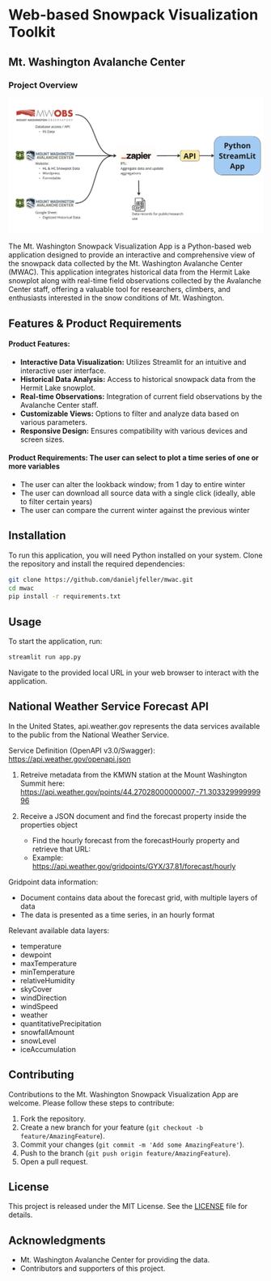 # Web-based Snowpack Visualization Toolkit 
## Mt. Washington Avalanche Center

### Project Overview

![Data Flow](media/mwac_app_dataflow.png "Data Flow")


The Mt. Washington Snowpack Visualization App is a Python-based web application designed to provide an interactive and 
comprehensive view of the snowpack data collected by the Mt. Washington Avalanche Center (MWAC). This application integrates 
historical data from the Hermit Lake snowplot along with real-time field observations collected by the Avalanche Center 
staff, offering a valuable tool for researchers, climbers, and enthusiasts interested in the snow conditions of Mt. 
Washington.

## Features & Product Requirements

#### Product Features:
- **Interactive Data Visualization:** Utilizes Streamlit for an intuitive and interactive user interface.
- **Historical Data Analysis:** Access to historical snowpack data from the Hermit Lake snowplot.
- **Real-time Observations:** Integration of current field observations by the Avalanche Center staff.
- **Customizable Views:** Options to filter and analyze data based on various parameters.
- **Responsive Design:** Ensures compatibility with various devices and screen sizes.

#### Product Requirements: The user can select to plot a time series of one or more variables
- The user can alter the lookback window; from 1 day to entire winter
- The user can download all source data with a single click (ideally, able to filter certain years)
- The user can compare the current winter against the previous winter


## Installation

To run this application, you will need Python installed on your system. Clone the repository and install the required dependencies:

```bash
git clone https://github.com/danieljfeller/mwac.git
cd mwac
pip install -r requirements.txt
```

## Usage

To start the application, run:

```bash
streamlit run app.py
```

Navigate to the provided local URL in your web browser to interact with the application.

## National Weather Service Forecast API 
In the United States, api.weather.gov represents the data services available to the public from the National Weather Service.

Service Definition (OpenAPI v3.0/Swagger): https://api.weather.gov/openapi.json

1. Retreive metadata from the KMWN station at the Mount Washington Summit here:
https://api.weather.gov/points/44.27028000000007,-71.30332999999996

2. Receive a JSON document and find the forecast property inside the properties object
   - Find the hourly forecast from the forecastHourly property and retrieve that URL:
   - Example: https://api.weather.gov/gridpoints/GYX/37,81/forecast/hourly

Gridpoint data information:
- Document contains data about the forecast grid, with multiple layers of data
- The data is presented as a time series, in an hourly format

Relevant available data layers:
- temperature
- dewpoint
- maxTemperature
- minTemperature
- relativeHumidity
- skyCover
- windDirection
- windSpeed
- weather
- quantitativePrecipitation
- snowfallAmount
- snowLevel
- iceAccumulation

## Contributing

Contributions to the Mt. Washington Snowpack Visualization App are welcome. Please follow these steps to contribute:

1. Fork the repository.
2. Create a new branch for your feature (`git checkout -b feature/AmazingFeature`).
3. Commit your changes (`git commit -m 'Add some AmazingFeature'`).
4. Push to the branch (`git push origin feature/AmazingFeature`).
5. Open a pull request.

## License

This project is released under the MIT License. See the [LICENSE](LICENSE.md) file for details.

## Acknowledgments

- Mt. Washington Avalanche Center for providing the data.
- Contributors and supporters of this project.


